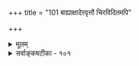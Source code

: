 +++
title = "101 बाह्याक्षादेरवृत्तौ चिरविदितमपि"

+++
<details><summary>मूलम्</summary>

बाह्याक्षादेरवृत्तौ चिरविदितमपि स्मर्यते येन सोऽयं संस्कारस्तुल्यदृष्टिप्रभृतिसहकृतश्चेतसस्साह्यकारी ।  
नासौ पूर्वानुभूतिः कथमुपकुरुतां सा पुरैव प्रनष्टा तुल्यादेर्नापि दृष्टिः कथमनवगते सा स्मृतिं नैव कुर्यात् ॥ १०१ ॥
</details>

<details><summary>सर्वाङ्कषटीका - १०१</summary>

क्रमप्राप्तं संस्कारं निरूपयति - बाह्याक्षादेरिति । **बाह्याक्षादेः** = बाह्यवस्तुविषयकज्ञानसाधनानामि- न्द्रियादीनाम् **अवृत्तौ** =अप्रसरणे **चिरविदितमपि** = बहुकालात्पूर्वमनुभूतमपि येन साधनेन स्मर्यते, सोऽयं हेतुः संस्कारः इत्युच्यते । **तुल्यदृष्टिप्रभृतिसहकृतः** = सदृशवस्तुदर्शनाद्युद्बोधकसामग्रीसहकृतः सोऽयम् **चेतसः** = मनसः सहकारी मतः । **असौ** = स्मृतिहेतुः पूर्वानुभूतिः पूर्वं जातोऽनुभवः न । **सा** = पूर्वानुभूतिः **पुरैव** = तदानीमेव **प्रणष्टा** = संपूर्णतो नष्टैव अद्य कथम् उपकुरुताम् ? तुल्यादेः **दृष्टिः** = तुल्यवस्तुदर्शनम्, विरुद्धवस्तुदर्शनं वा नापि उपकुर्यात् । पूर्वदर्शने सति तत्तुल्यवस्तुदर्शनं किञ्चिद्भवेत् ? पूर्वदर्शनाभावे केन 



780 



462. 

यज्जन्यां संस्क्रियां यत् किमपि नियमतो बोधयिष्यत्यदृष्टं 

[ अदृष्टेन संस्कारो नान्यथासिद्धः ] 

तत् तद्वेद्यावलम्बिस्मृतिमुपजनयेत्; संमतं च द्वयोस्तत् । नान्यद् दृश्यतेऽत्र वचन; तदधिके कल्पिते गौरवं स्यात् 

इत्युत्प्रेक्षा न युक्ता; न हि परजनिते क्वापि तत्संस्क्रियोक्तिः ॥102॥ 

तुल्यं तद्भवेत् ? तौल्यं हि वस्त्वन्तरसापेक्षम् । तौल्यज्ञानं विना तद्वस्तुदर्शनमात्रं स्मृतिहेतुर्यदि, तर्हि **अनवगते** = पूर्वमनवगतेऽपि वस्तुनि **सैव** = तुल्यवस्तुदृष्टिरेव स्मृतिम् कथं न कुर्यात् ? अतः पूर्वानुभवे सति तुल्यवस्तुदर्शने सति तौल्यज्ञानात् स्मृतिर्वक्तव्या । तौल्यज्ञानमावश्यकं चेत् पूर्ववस्तुस्मरणमावश्यकम् । केवलं तौल्यज्ञानमन्तरा तुल्यदर्शनं कथं पूर्ववस्तुस्मृतिं जनयेत् । अतः मध्ये द्वारं किञ्चिदा- वश्यकम् । तदेव संस्कारपदेनोच्यते । स च संस्कारः तुल्यदर्शनोद्बोधितः स्मृतिं जनयति । उद्बोधकाच ‘प्रणिधाननिबन्धाभ्यास’ (न्या. सू. 3-2-41 ) इत्यादिना संगृहीताः । अतश्चानुभवजन्यः स्मृतिहेतुः संस्कार 

आवश्यकः ॥ १०१ ॥
</details>
